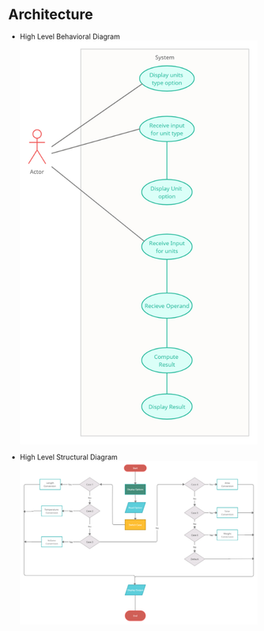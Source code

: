 # Architecture

*   High Level Behavioral Diagram 
![HLBehavioral](https://github.com/KrShivanshu/CMiniProject/blob/main/6_ImagesAndVideos/Architecture/High%20Level%20Behavioral%20Diagram.jpg)

*   High Level Structural Diagram
![High-Level-Structural-Diagram](https://github.com/KrShivanshu/CMiniProject/blob/main/6_ImagesAndVideos/Architecture/High%20Level%20Structural%20Diagram.jpg)